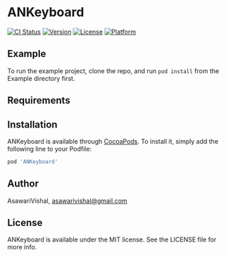 # ANKeyboard

[![CI Status](https://img.shields.io/travis/AsawariVishal/ANKeyboard.svg?style=flat)](https://travis-ci.org/AsawariVishal/ANKeyboard)
[![Version](https://img.shields.io/cocoapods/v/ANKeyboard.svg?style=flat)](https://cocoapods.org/pods/ANKeyboard)
[![License](https://img.shields.io/cocoapods/l/ANKeyboard.svg?style=flat)](https://cocoapods.org/pods/ANKeyboard)
[![Platform](https://img.shields.io/cocoapods/p/ANKeyboard.svg?style=flat)](https://cocoapods.org/pods/ANKeyboard)

## Example

To run the example project, clone the repo, and run `pod install` from the Example directory first.

## Requirements

## Installation

ANKeyboard is available through [CocoaPods](https://cocoapods.org). To install
it, simply add the following line to your Podfile:

```ruby
pod 'ANKeyboard'
```

## Author

AsawariVishal, asawarivishal@gmail.com

## License

ANKeyboard is available under the MIT license. See the LICENSE file for more info.
